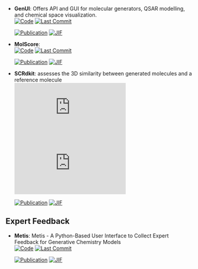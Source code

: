 



- **GenUI**: Offers API and GUI for molecular generators, QSAR modelling, and chemical space visualization.  
    [![Code](https://img.shields.io/github/stars/martin-sicho/genui?style=for-the-badge&logo=github)](https://github.com/martin-sicho/genui) 
    [![Last Commit](https://img.shields.io/github/last-commit/martin-sicho/genui?style=for-the-badge&logo=github)](https://github.com/martin-sicho/genui) 

    [![Publication](https://img.shields.io/badge/Publication-Citations:13-blue?style=for-the-badge&logo=bookstack)](https://doi.org/10.1186/s13321-021-00550-y) 
    [![JIF](https://img.shields.io/badge/Impact_Factor-7.10-purple?style=for-the-badge&logo=academia)](https://doi.org/10.1186/s13321-021-00550-y)



- **MolScore**:   
    [![Code](https://img.shields.io/github/stars/MorganCThomas/MolScore/tree/main?tab=readme-ov-file?style=for-the-badge&logo=github)](https://github.com/MorganCThomas/MolScore/tree/main?tab=readme-ov-file) 
    [![Last Commit](https://img.shields.io/github/last-commit/MorganCThomas/MolScore/tree/main?tab=readme-ov-file?style=for-the-badge&logo=github)](https://github.com/MorganCThomas/MolScore/tree/main?tab=readme-ov-file) 

    [![Publication](https://img.shields.io/badge/Publication-Citations:4-blue?style=for-the-badge&logo=bookstack)](https://doi.org/10.1186/s13321-024-00861-w) 
    [![JIF](https://img.shields.io/badge/Impact_Factor-7.10-purple?style=for-the-badge&logo=academia)](https://doi.org/10.1186/s13321-024-00861-w)



- **SCRdkit**: assesses the 3D similarity between generated molecules and a reference molecule  
    [![Code](https://img.shields.io/github/stars/oxpig/DEVELOP/blob/main/analysis/calc_SC_RDKit.py?style=for-the-badge&logo=github)](https://github.com/oxpig/DEVELOP/blob/main/analysis/calc_SC_RDKit.py) 
    [![Last Commit](https://img.shields.io/github/last-commit/oxpig/DEVELOP/blob/main/analysis/calc_SC_RDKit.py?style=for-the-badge&logo=github)](https://github.com/oxpig/DEVELOP/blob/main/analysis/calc_SC_RDKit.py) 

    [![Publication](https://img.shields.io/badge/Publication-Citations:59-blue?style=for-the-badge&logo=bookstack)](https://doi.org/10.1039/d1sc02436a) 
    [![JIF](https://img.shields.io/badge/Impact_Factor-7.60-purple?style=for-the-badge&logo=academia)](https://doi.org/10.1039/d1sc02436a)


## **Expert Feedback**


- **Metis**: Metis - A Python-Based User Interface to Collect Expert Feedback for Generative Chemistry Models  
    [![Code](https://img.shields.io/github/stars/JanoschMenke/metis?style=for-the-badge&logo=github)](https://github.com/JanoschMenke/metis) 
    [![Last Commit](https://img.shields.io/github/last-commit/JanoschMenke/metis?style=for-the-badge&logo=github)](https://github.com/JanoschMenke/metis) 

    [![Publication](https://img.shields.io/badge/Publication-Citations:2-blue?style=for-the-badge&logo=bookstack)](https://doi.org/10.1186/s13321-024-00892-3) 
    [![JIF](https://img.shields.io/badge/Impact_Factor-7.10-purple?style=for-the-badge&logo=academia)](https://doi.org/10.1186/s13321-024-00892-3)


